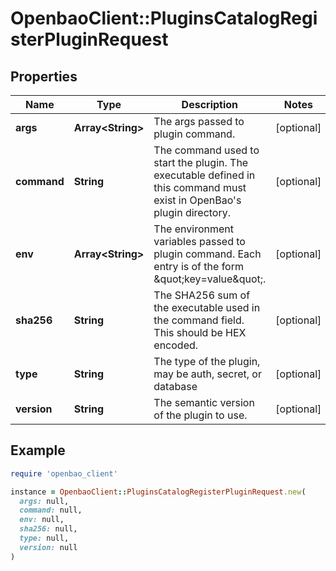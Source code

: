 # OpenbaoClient::PluginsCatalogRegisterPluginRequest

## Properties

| Name | Type | Description | Notes |
| ---- | ---- | ----------- | ----- |
| **args** | **Array&lt;String&gt;** | The args passed to plugin command. | [optional] |
| **command** | **String** | The command used to start the plugin. The executable defined in this command must exist in OpenBao&#39;s plugin directory. | [optional] |
| **env** | **Array&lt;String&gt;** | The environment variables passed to plugin command. Each entry is of the form \&quot;key&#x3D;value\&quot;. | [optional] |
| **sha256** | **String** | The SHA256 sum of the executable used in the command field. This should be HEX encoded. | [optional] |
| **type** | **String** | The type of the plugin, may be auth, secret, or database | [optional] |
| **version** | **String** | The semantic version of the plugin to use. | [optional] |

## Example

```ruby
require 'openbao_client'

instance = OpenbaoClient::PluginsCatalogRegisterPluginRequest.new(
  args: null,
  command: null,
  env: null,
  sha256: null,
  type: null,
  version: null
)
```

